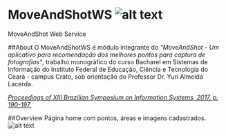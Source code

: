 # MoveAndShotWS ![alt text](https://github.com/guardiaum/MoveAndShotWS/WebContent/img/icon_ms.png "icon")

MoveAndShot Web Service

##About
O MoveAndShotWS é módulo integrante do _"MoveAndShot - Um aplicativo para recomendação dos
melhores pontos para captura de fotografias"_, trabalho monográfico do curso Bacharel em Sistemas de Informação do Instituto Federal de Educação, Ciência e Tecnologia do Ceará - campus Crato, sob orientação do Professor Dr. Yuri Almeida Lacerda.

*[Proceedings of XIII Brazilian Symposium on Information Systems, 2017. p. 190-197.](http://sbsi2017.dcc.ufla.br/download/proceedings_completo.pdf)*

##Overview
Página home com pontos, áreas e imagens cadastrados.
![alt text](https://github.com/guardiaum/MoveAndShotWS/WebContent/img/overview.png "Home page")
